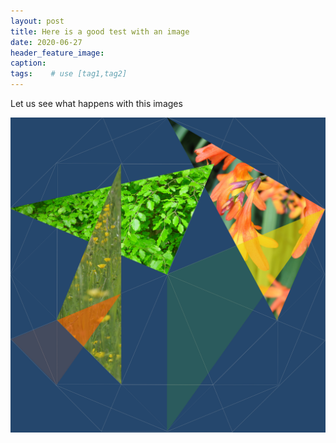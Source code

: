 ```yaml
---
layout: post
title: Here is a good test with an image
date: 2020-06-27
header_feature_image:
caption:
tags:    # use [tag1,tag2]
---
```


Let us see what happens with this images

![marvelous image](../uploads/5triangles_greensyellowsorange.jpg)
